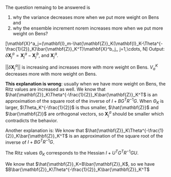 The question remaing to be answered is 
1. why the variance decreases more when we put more weight on Bens and
2. why the ensemble increment norem increases more when we put more weight on Bens?

\[\mathbf{X}^a_j=(\mathbf{I}_m-\hat{\mathbf{Z}}_K(\mathbf{I}_K-\Theta^{-\frac{1}{2}}_K)\bar{\mathbf{Z}}_K^T)\mathbf{X}^b_j,\, j=1,\cdots, N\]
Output: $\delta \mathbf{X}^a_j=\mathbf{X}^a_j-\mathbf{X}^b_j,$ and $\mathbf{X}^a_j$.

$||\delta \mathbf{X}^a_j||$ is increasing and increases more with more weight on Bens.
$V_a^K$ decreases more with more weight on Bens.

**This explanation is wrong**: usually when we have more weight on Bens, the Ritz values are increased as well. We know that
$\hat{\mathbf{Z}}_K\Theta^{-\frac{1}{2}}_K\bar{\mathbf{Z}}_K^T$ is an approximation of the square root of the inverse of $I+BG^TR^{-1}G$. When $\Theta_K$ is larger, $\Theta_K^{-\frac{1}{2}}$ is thus smaller, $\hat{\mathbf{Z}}$ and $\bar{\mathbf{Z}}$ are orthogonal vectors, so $\mathbf{X}^a_j$ should be smaller which contradicts the behavior.

Another explanation is: We know that
$\hat{\mathbf{Z}}_K\Theta^{-\frac{1}{2}}_K\bar{\mathbf{Z}}_K^T$ is an approximation of the square root of the inverse of $I+BG^TR^{-1}G$. 

The Ritz values $\Theta_K$ corresponds to the Hessian $I+U^TG^TR^{-1}GU$. 

We know that $\hat{\mathbf{Z}}_K=B\bar{\mathbf{Z}}_K$, so we have $B\bar{\mathbf{Z}}_K\Theta^{-\frac{1}{2}}_K\bar{\mathbf{Z}}_K^T$

